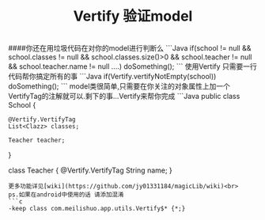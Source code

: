 <h1 align="center">Vertify 验证model</h1><br>
####你还在用垃圾代码在对你的model进行判断么
```Java
if(school != null && school.classes != null && school.classes.size()>0 && school.teacher != null && school.teacher.name != null ....)
  doSomething();
```
使用Vertify 只需要一行代码帮你搞定所有的事
```Java
if(Vertify.vertifyNotEmpty(school))
  doSomething();
```
model类很简单,只需要在你关注的对象属性上加一个VertifyTag的注解就可以.剩下的事...Vertify来帮你完成
```Java
  public class School {

    @Vertify.VertifyTag
    List<Clazz> classes;

    Teacher teacher;
  }

  class Teacher
  {
    @Vertify.VertifyTag
    String name;
  }
```
更多功能详见[wiki](https://github.com/jy01331184/magicLib/wiki)<br>
ps.如果在android中使用的话 请添加混淆
```c
-keep class com.meilishuo.app.utils.Vertify$* {*;}
```
